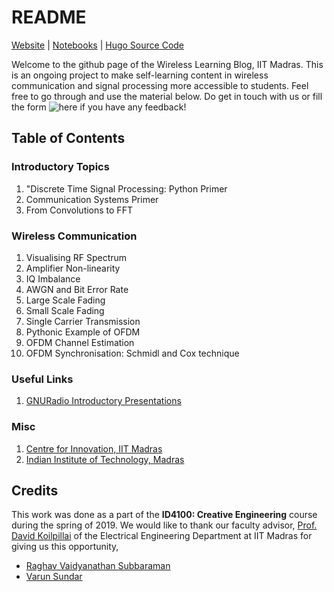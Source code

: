 # README

[Website](https://varun19299.github.io/wireless-lab-iitm/) | 
[Notebooks](https://github.com/varun19299/wireless-lab-iitm/tree/notebooks) |
[Hugo Source Code](https://github.com/varun19299/wireless-lab-iitm/tree/hugo)

Welcome to the github page of the Wireless Learning Blog, IIT Madras. This is an ongoing project to make self-learning content in wireless communication and signal processing more accessible to students. Feel free to go through and use the material below. Do get in touch with us or fill the form ![here](https://forms.gle/aDP5Drt9GreE5FQX7) if you have any feedback!

## Table of Contents

### Introductory Topics

1. "Discrete Time Signal Processing: Python Primer
2. Communication Systems Primer
3. From Convolutions to FFT

### Wireless Communication 

1. Visualising RF Spectrum
2. Amplifier Non-linearity
3. IQ Imbalance
4. AWGN and Bit Error Rate 
5. Large Scale Fading
6. Small Scale Fading 
7. Single Carrier Transmission
8. Pythonic Example of OFDM
9. OFDM Channel Estimation
10. OFDM Synchronisation: Schmidl and Cox technique

### Useful Links
1. [GNURadio Introductory Presentations](https://wiki.gnuradio.org/index.php/Presentations)

### Misc

1. [Centre for Innovation, IIT Madras](http://cfi.iitm.ac.in/wordpress/)
2. [Indian Institute of Technology, Madras](https://www.iitm.ac.in)

## Credits

This work was done as a part of the **ID4100: Creative Engineering** course during the spring of 2019. We would like to thank our faculty advisor, [Prof. David Koilpillai](https://www.iitm.ac.in/info/fac/davidk) of the Electrical Engineering Department at IIT Madras for giving us this opportunity,

- [Raghav Vaidyanathan Subbaraman](http://github.com/raghav1900)
- [Varun Sundar](http://github.com/varun19299)